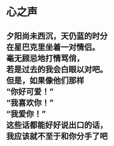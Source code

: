 # 心之声

夕阳尚未西沉，天仍蓝的时分\
在星巴克里坐着一对情侣。\
毫无顾忌地打情骂俏，\
若是过去的我会白眼以对吧。\
但是，如果像他们那样\
“你好可爱！”\
“我喜欢你！”\
“我爱你！”\
这些话都能好好说出口的话，\
我应该就不至于和你分手了吧
<br>
<br>
<br>
<br>
<br>
<br>
<br>
<br>
<br>
<br>
<br>
<br>
<br>
<br>
<br>
<br>
<br>
<br>
<br>
---
